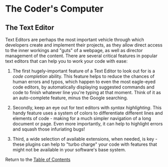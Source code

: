 # The Coder's Computer
## The Text Editor
Text Editors are perhaps the most important vehicle through which developers create and implement their projects, as they allow direct access to the inner workings and "guts" of a webpage, as well as director management of the content. There are several critical features in popular text editors that can help you to work your code with ease:

1. The first hugely-important feature of a Text Editor to look out for is a *code completion* ability. This feature helps to reduce the chances of human errors and typos, which happen to even the most eagle-eyed code editors, by automatically displaying suggested commands and code to finish whatever line you're typing at that moment. Think of it as an auto-complete feature, minus the Google searching.

1. Secondly, keep an eye out for text editors with *syntax highlighting*. This handy feature uses a system of colors to differentiate different lines and elements of code - making for a much simpler navigation of a long document or page. Even more importantly, it can help to highlight errors and squash those infuriating bugs!

1. Third, a wide selection of available extensions, when needed, is key - these plugins can help to "turbo charge" your code with features that might not be available in your software's base system.

Return to the [Table of Contents](https://alex-whan.github.io/learning-journal/)

